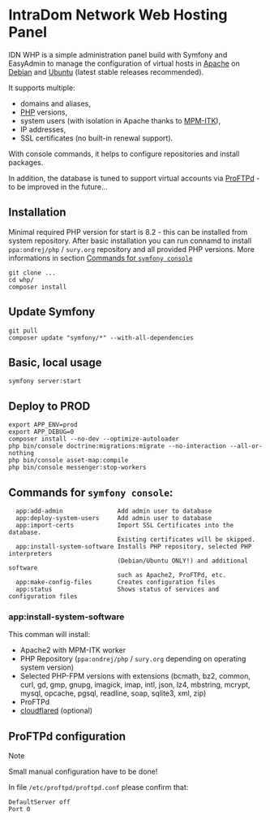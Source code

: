 # IntraDom Network Web Hosting Panel

IDN WHP is a simple administration panel build with Symfony and EasyAdmin to manage the configuration of virtual hosts in [Apache](https://httpd.apache.org/) on [Debian](https://www.debian.org/) and [Ubuntu](https://ubuntu.com/) (latest stable releases recommended).

It supports multiple:
* domains and aliases,
* [PHP](https://www.php.net/) versions,
* system users (with isolation in Apache thanks to [MPM-ITK](http://mpm-itk.sesse.net/)),
* IP addresses,
* SSL certificates (no built-in renewal support).

With console commands, it helps to configure repositories and install packages.

In addition, the database is tuned to support virtual accounts via [ProFTPd](http://www.proftpd.org/) - to be improved in the future…

## Installation
Minimal required PHP version for start is 8.2 - this can be installed from system repository.
After basic installation you can run connamd to install `ppa:ondrej/php` / `sury.org` repository and all provided PHP versions. More informations in section [Commands for `symfony console`](#appinstall-system-software)

```
git clone ...
cd whp/
composer install
```

## Update Symfony
```
git pull
composer update "symfony/*" --with-all-dependencies
```

## Basic, local usage
```
symfony server:start
```

## Deploy to PROD
```
export APP_ENV=prod
export APP_DEBUG=0
composer install --no-dev --optimize-autoloader
php bin/console doctrine:migrations:migrate --no-interaction --all-or-nothing
php bin/console asset-map:compile
php bin/console messenger:stop-workers
```

## Commands for `symfony console`:
```
  app:add-admin               Add admin user to database
  app:deploy-system-users     Add admin user to database
  app:import-certs            Import SSL Certificates into the database.
                              Existing certificates will be skipped.
  app:install-system-software Installs PHP repository, selected PHP interpreters
                              (Debian/Ubuntu ONLY!) and additional software
                              such as Apache2, ProFTPd, etc.
  app:make-config-files       Creates configuration files
  app:status                  Shows status of services and configuration files
```

### app:install-system-software
This comman will install:
* Apache2 with MPM-ITK worker
* PHP Repository (`ppa:ondrej/php` / `sury.org` depending on operating system version)
* Selected PHP-FPM versions with extensions (bcmath, bz2, common, curl, gd, gmp, gnupg, imagick, imap, intl, json, lz4, mbstring, mcrypt, mysql, opcache, pgsql, readline, soap, sqlite3, xml, zip)
* ProFTPd
* [cloudflared](https://github.com/cloudflare/cloudflared) (optional)


## ProFTPd configuration
> [!NOTE]
> Small manual configuration have to be done!

In file `/etc/proftpd/proftpd.conf` please confirm that:
```
DefaultServer off
Port 0
```
